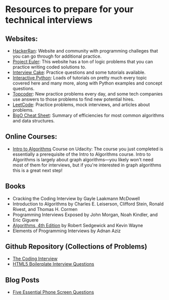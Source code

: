 # Resources to prepare for your technical interviews

## Websites:
- [HackerRan](https://www.hackerrank.com/): Website and community with programming challeges that you can go through for additional practice.
- [Project Euler](https://projecteuler.net/): This website has a ton of logic problems that you can practice writing coded solutions to.
- [Interview Cake](https://www.interviewcake.com/): Practice questions and some tutorials available.
- [Interactive Python](http://interactivepython.org/runestone/static/pythonds/index.html): Loads of tutorials on pretty much every topic covered here and many more, along with Python examples and concept questions.
- [Topcoder](https://www.topcoder.com/): New practice problems every day, and some tech companies use answers to those problems to find new potential hires.
- [LeetCode](https://leetcode.com/): Practice problems, mock interviews, and articles about problems.
- [BigO Cheat Sheet](http://bigocheatsheet.com/): Summary of efficiencies for most common algorithms and data structures.

## Online Courses:
- [Intro to Algorithms](https://www.udacity.com/course/intro-to-algorithms--cs215) Course on Udacity: The course you just completed is essentially a prerequisite of the Intro to Algorithms course. Intro to Algorithms is largely about graph algorithms—you likely won't need most of them for interviews, but if you're interested in graph algorithms this is a great next step!

## Books
- Cracking the Coding Interview by Gayle Laakmann McDowell
- Introduction to Algorithms by Charles E. Leiserson, Clifford Stein, Ronald Rivest, and Thomas H. Cormen
- Programming Interviews Exposed by John Morgan, Noah Kindler, and Eric Giguere
- [Algorithms, 4th Edition](http://algs4.cs.princeton.edu/home/) by Robert Sedgewick and Kevin Wayne
- Elements of Programming Interviews by Adnan Aziz

## Github Repository (Collections of Problems)
- [The Coding Interview](https://github.com/mre/the-coding-interview)
- [HTML5 Boilerplate Interview Questions](https://github.com/h5bp/Front-end-Developer-Interview-Questions)

## Blog Posts
- [Five Essential Phone Screen Questions](https://sites.google.com/site/steveyegge2/five-essential-phone-screen-questions)